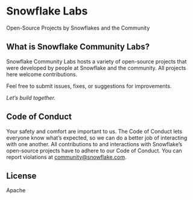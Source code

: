 # Snowflake Labs
Open-Source Projects by Snowflakes and the Community

## What is Snowflake Community Labs?
Snowflake Community Labs hosts a variety of open-source projects that were developed by people at Snowflake and the community. All projects here welcome contributions.

Feel free to submit issues, fixes, or suggestions for improvements.

*Let’s build together.*

## Code of Conduct
Your safety and comfort are important to us. The Code of Conduct lets everyone know what’s expected, so we can do a better job of interacting with one another. All contributions to and interactions with Snowflake’s open-source projects have to adhere to our Code of Conduct. You can report violations at community@snowflake.com.

## License
Apache
